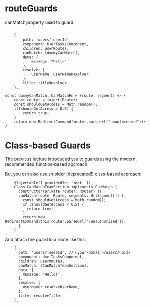 # routeGuards
canMatch property used to guard.
```TS

    { 
        path: 'users/:userId', 
        component: UserTasksComponent,
        children: userRoutes,
        canMatch: [dummyCanMatch],
        data: {
            message: "Hello"
        },
        resolve: {
            userName: userNameResolver
        },
        title: titleResolver
    },

```


```TS
const dummyCanMatch: CanMatchFn = (route, segment) => {
    const router = inject(Router)
    const shouldGetAccess = Math.random();
    if(shouldGetAccess > 0.5) {
        return true;
    }
    return new RedirectCommand(router.parseUrl("unauthorized"));
}

```

# Class-based Guards

The previous lecture introduced you to guards using the modern, recommended function-based approach.

But you can also use an older (deprecated!) class-based approach:

```TS
    @Injectable({ providedIn: 'root' })
    class CanMatchTeamSection implements CanMatch {
      constructor(private router: Router) {}
      canMatch(route: Route, segments: UrlSegment[]) {
        const shouldGetAccess = Math.random();
        if (shouldGetAccess < 0.5) {
          return true;
        }
        return new RedirectCommand(this.router.parseUrl('/unauthorized'));
      }
    }
```
And attach the guard to a route like this:
```TS
    {
      path: 'users/:userId', // <your-domain>/users/<uid>
      component: UserTasksComponent,
      children: userRoutes,
      canMatch: [CanMatchTeamSection],
      data: {
        message: 'Hello!',
      },
      resolve: {
        userName: resolveUserName,
      },
      title: resolveTitle,
    },
```